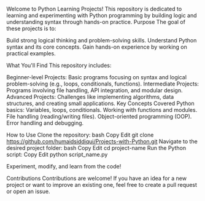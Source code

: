 Welcome to Python Learning Projects! This repository is dedicated to learning and experimenting with Python programming by building logic and understanding syntax through hands-on practice. Purpose The goal of these projects is to:

Build strong logical thinking and problem-solving skills. Understand Python syntax and its core concepts. Gain hands-on experience by working on practical examples.

What You'll Find This repository includes:

Beginner-level Projects: Basic programs focusing on syntax and logical problem-solving (e.g., loops, conditionals, functions). Intermediate Projects: Programs involving file handling, API integration, and modular design. Advanced Projects: Challenges like implementing algorithms, data structures, and creating small applications. Key Concepts Covered Python basics: Variables, loops, conditionals. Working with functions and modules. File handling (reading/writing files). Object-oriented programming (OOP). Error handling and debugging.

How to Use Clone the repository: bash Copy Edit git clone https://github.com/humaidsiddiqui/Projects-with-Python.git Navigate to the desired project folder: bash Copy Edit cd project-name Run the Python script: Copy Edit python script_name.py

Experiment, modify, and learn from the code!

Contributions Contributions are welcome! If you have an idea for a new project or want to improve an existing one, feel free to create a pull request or open an issue.
